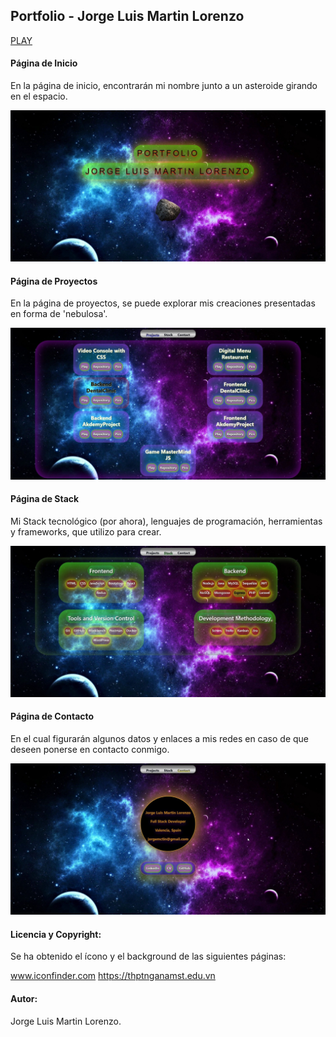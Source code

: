 ## Portfolio - Jorge Luis Martin Lorenzo

[PLAY](https://portfolio-jlml.vercel.app/)

#### Página de Inicio 
En la página de inicio, encontrarán mi nombre junto a un asteroide girando en el espacio.

![portfolioHome](./src/assets/readme/portfolioHome.jpeg)

#### Página de Proyectos 
En la página de proyectos, se puede explorar mis creaciones presentadas en forma de 'nebulosa'.

![portfolioProjects](./src/assets/readme/portfolioProjects.jpeg)

#### Página de Stack 
Mi Stack tecnológico (por ahora), lenguajes de programación, herramientas y frameworks, que utilizo para crear.

![portfolioStack](./src/assets/readme/portfolioStack.jpeg)

#### Página de Contacto 
En el cual figurarán algunos datos y enlaces a mis redes en caso de que deseen ponerse en contacto conmigo.

![portfolioContact](./src/assets/readme/portfolioContact.jpeg)

#### Licencia y Copyright:
Se ha obtenido el ícono y el background de las siguientes páginas:

www.iconfinder.com
https://thptnganamst.edu.vn

#### Autor:
Jorge Luis Martin Lorenzo.